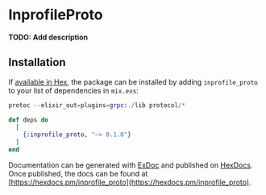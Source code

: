 # InprofileProto

**TODO: Add description**

## Installation

If [available in Hex](https://hex.pm/docs/publish), the package can be installed
by adding `inprofile_proto` to your list of dependencies in `mix.exs`:


```elixir
protoc --elixir_out=plugins=grpc:./lib protocol/*
```

```elixir
def deps do
  [
    {:inprofile_proto, "~> 0.1.0"}
  ]
end
```

Documentation can be generated with [ExDoc](https://github.com/elixir-lang/ex_doc)
and published on [HexDocs](https://hexdocs.pm). Once published, the docs can
be found at [https://hexdocs.pm/inprofile_proto](https://hexdocs.pm/inprofile_proto).

